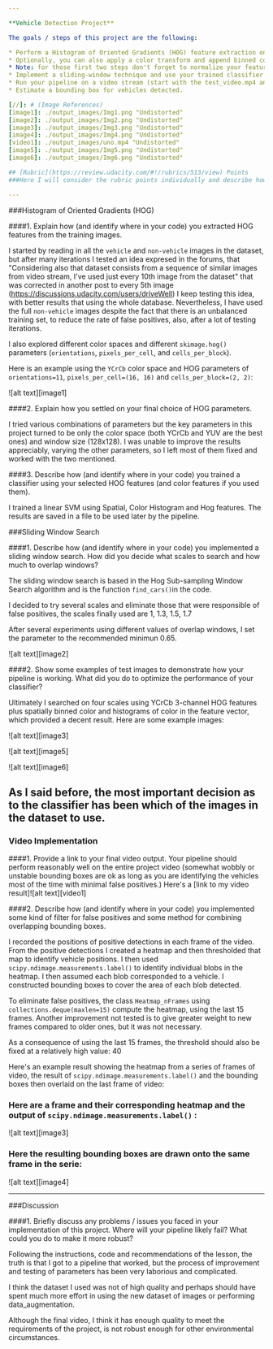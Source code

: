 ```yaml
---

**Vehicle Detection Project**

The goals / steps of this project are the following:

* Perform a Histogram of Oriented Gradients (HOG) feature extraction on a labeled training set of images and train a classifier Linear SVM classifier
* Optionally, you can also apply a color transform and append binned color features, as well as histograms of color, to your HOG feature vector. 
* Note: for those first two steps don't forget to normalize your features and randomize a selection for training and testing.
* Implement a sliding-window technique and use your trained classifier to search for vehicles in images.
* Run your pipeline on a video stream (start with the test_video.mp4 and later implement on full project_video.mp4) and create a heat map of recurring detections frame by frame to reject outliers and follow detected vehicles.
* Estimate a bounding box for vehicles detected.

[//]: # (Image References)
[image1]: ./output_images/Img1.png "Undistorted"
[image2]: ./output_images/Img2.png "Undistorted"
[image3]: ./output_images/Img3.png "Undistorted"
[image4]: ./output_images/Img4.png "Undistorted"
[video1]: ./output_images/uno.mp4 "Undistorted"
[image5]: ./output_images/Img5.png "Undistorted"
[image6]: ./output_images/Img6.png "Undistorted"

## [Rubric](https://review.udacity.com/#!/rubrics/513/view) Points
###Here I will consider the rubric points individually and describe how I addressed each point in my implementation.  

---
```


###Histogram of Oriented Gradients (HOG)

####1. Explain how (and identify where in your code) you extracted HOG features from the training images.

I started by reading in all the `vehicle` and `non-vehicle` images in the dataset, but after many iterations I tested an idea expresed in the forums, that "Considering also that dataset consists from a sequence of similar images from video stream, I've used just every 10th image from the dataset" that was corrected in another post to every 5th image (https://discussions.udacity.com/users/driveWell) I keep testing this idea, with better results that using the whole database. Nevertheless, I have used the full `non-vehicle` images despite the fact that there is an unbalanced training set, to reduce the rate of false positives, also, after a lot of testing iterations.

I also explored different color spaces and different `skimage.hog()` parameters (`orientations`, `pixels_per_cell`, and `cells_per_block`). 

Here is an example using the `YCrCb` color space and HOG parameters of `orientations=11`, `pixels_per_cell=(16, 16)` and `cells_per_block=(2, 2)`:


![alt text][image1]

####2. Explain how you settled on your final choice of HOG parameters.

I tried various combinations of parameters but the key parameters in this project turned to be only the color space (both YCrCb and YUV are the best ones) and window size (128x128). I was unable to improve the results appreciably, varying the other parameters, so I left most of them fixed and worked with the two mentioned.

####3. Describe how (and identify where in your code) you trained a classifier using your selected HOG features (and color features if you used them).

I trained a linear SVM using Spatial, Color Histogram and Hog features. The results are saved in a file to be used later by the pipeline.

###Sliding Window Search

####1. Describe how (and identify where in your code) you implemented a sliding window search.  How did you decide what scales to search and how much to overlap windows?

The sliding window search is based in the Hog Sub-sampling Window Search algorithm and is the function `find_cars()`in the code. 

I decided to try several scales and eliminate those that were responsible of false positives, the scales finally used are 1, 1.3, 1.5, 1.7

After several experiments using different values of overlap windows, I set the parameter to the recommended minimun 0.65.

![alt text][image2]

####2. Show some examples of test images to demonstrate how your pipeline is working.  What did you do to optimize the performance of your classifier?

Ultimately I searched on four scales using YCrCb 3-channel HOG features plus spatially binned color and histograms of color in the feature vector, which provided a decent result.  Here are some example images:

![alt text][image3]

![alt text][image5]

![alt text][image6]


As I said before, the most important decision as to the classifier has been which of the images in the dataset to use.
---

### Video Implementation

####1. Provide a link to your final video output.  Your pipeline should perform reasonably well on the entire project video (somewhat wobbly or unstable bounding boxes are ok as long as you are identifying the vehicles most of the time with minimal false positives.)
Here's a [link to my video result]![alt text][video1]


####2. Describe how (and identify where in your code) you implemented some kind of filter for false positives and some method for combining overlapping bounding boxes.

I recorded the positions of positive detections in each frame of the video.  From the positive detections I created a heatmap and then thresholded that map to identify vehicle positions.  I then used `scipy.ndimage.measurements.label()` to identify individual blobs in the heatmap.  I then assumed each blob corresponded to a vehicle.  I constructed bounding boxes to cover the area of each blob detected.

To eliminate false positives, the class `Heatmap_nFrames` using `collections.deque(maxlen=15)` compute the heatmap, using the last 15 frames. Another improvement not tested is to give greater weight to new frames compared to older ones, but it was not necessary.

As a consequence of using the last 15 frames, the threshold should also be fixed at a relatively high value: 40

Here's an example result showing the heatmap from a series of frames of video, the result of `scipy.ndimage.measurements.label()` and the bounding boxes then overlaid on the last frame of video:

### Here are a frame and their corresponding heatmap and the output of `scipy.ndimage.measurements.label()`  :

![alt text][image3]


### Here the resulting bounding boxes are drawn onto the same frame in the serie:
![alt text][image4]



---

###Discussion

####1. Briefly discuss any problems / issues you faced in your implementation of this project.  Where will your pipeline likely fail?  What could you do to make it more robust?

Following the instructions, code and recommendations of the lesson, the truth is that I got to a pipeline that worked, but the process of improvement and testing of parameters has been very laborious and complicated.

I think the dataset I used was not of high quality and perhaps should have spent much more effort in using the new dataset of images or performing data_augmentation.

Although the final video, I think it has enough quality to meet the requirements of the project, is not robust enough for other environmental circumstances.

